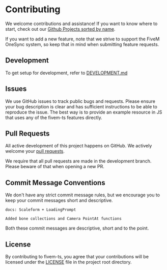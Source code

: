 # Contributing

We welcome contributions and assistance! If you want to know where to start, check out our [Github Projects sorted by name](https://github.com/Purpose-Dev/fivem-ts/projects?query=is%3Aopen+sort%3Aname-asc).

If you want to add a new feature, note that we strive to support the FiveM OneSync system, so keep that in mind when submitting feature requests.

## Development

To get setup for development, refer to [DEVELOPMENT.md](./DEVELOPMENT.md)

## Issues
We use GitHub issues to track public bugs and requests. Please ensure your bug description is clear and has sufficient instructions to be able to reproduce the issue. The best way is to provide an example resource in JS that uses any of the fivem-ts features directly.

## Pull Requests

All active development of this project happens on GitHub. We actively welcome your [pull requests](https://help.github.com/articles/creating-a-pull-request).

We require that all pull requests are made in the development branch. Please beware of that when opening a new PR.

## Commit Message Conventions

We don't have any strict commit message rules, but we encourage you to keep your commit messages short and descriptive.

```
docs: Scaleform + LoadingPrompt
```
```
Added bone collections and Camera PointAt functions
```

Both these commit messages are descriptive, short and to the point.


## License

By contributing to fivem-ts, you agree that your contributions will be licensed under the [LICENSE](./LICENSE) file in the project root directory.
